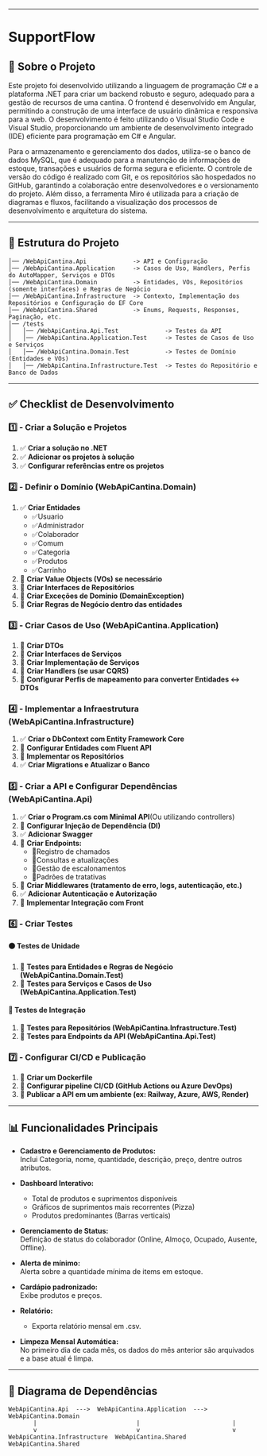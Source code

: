 ___
# SupportFlow


## 📄 Sobre o Projeto

Este projeto foi desenvolvido utilizando a linguagem de programação C# e a plataforma .NET para criar um backend robusto e seguro, adequado para a gestão de recursos de uma cantina. O frontend é desenvolvido em Angular, permitindo a construção de uma interface de usuário dinâmica e responsiva para a web. O desenvolvimento é feito utilizando o Visual Studio Code e Visual Studio, proporcionando um ambiente de desenvolvimento integrado (IDE) eficiente para programação em C# e Angular.

Para o armazenamento e gerenciamento dos dados, utiliza-se o banco de dados MySQL, que é adequado para a manutenção de informações de estoque, transações e usuários de forma segura e eficiente. O controle de versão do código é realizado com Git, e os repositórios são hospedados no GitHub, garantindo a colaboração entre desenvolvedores e o versionamento do projeto. Além disso, a ferramenta Miro é utilizada para a criação de diagramas e fluxos, facilitando a visualização dos processos de desenvolvimento e arquitetura do sistema.

___

## 📂 Estrutura do Projeto
```WebApiCantina.sln
│── /WebApiCantina.Api             -> API e Configuração
│── /WebApiCantina.Application     -> Casos de Uso, Handlers, Perfis do AutoMapper, Serviços e DTOs
│── /WebApiCantina.Domain          -> Entidades, VOs, Repositórios (somente interfaces) e Regras de Negócio
│── /WebApiCantina.Infrastructure  -> Contexto, Implementação dos Repositórios e Configuração do EF Core
│── /WebApiCantina.Shared          -> Enums, Requests, Responses, Paginação, etc.
│── /tests
│   │── /WebApiCantina.Api.Test             -> Testes da API
│   │── /WebApiCantina.Application.Test     -> Testes de Casos de Uso e Serviços
│   │── /WebApiCantina.Domain.Test          -> Testes de Domínio (Entidades e VOs)
│   │── /WebApiCantina.Infrastructure.Test  -> Testes do Repositório e Banco de Dados
```

---

## ✅ Checklist de Desenvolvimento

### 1️⃣ - Criar a Solução e Projetos
1. ✅ **Criar a solução no .NET**
2. ✅ **Adicionar os projetos à solução**
3. ✅ **Configurar referências entre os projetos**

### 2️⃣ - Definir o Domínio (WebApiCantina.Domain)
1. ✅ **Criar Entidades**  
   - ✅Usuario
   - ✅Administrador 
   - ✅Colaborador  
   - ✅Comum 
   - ✅Categoria  
   - ✅Produtos
   - ✅Carrinho
2. 🔲 **Criar Value Objects (VOs) se necessário**
3. 🔲 **Criar Interfaces de Repositórios**
4. 🔲 **Criar Exceções de Domínio (DomainException)**
5. 🔲 **Criar Regras de Negócio dentro das entidades**

### 3️⃣ - Criar Casos de Uso (WebApiCantina.Application)
1. 🔲 **Criar DTOs**  
2. 🔲 **Criar Interfaces de Serviços**
3. 🔲 **Criar Implementação de Serviços**
4. 🔲 **Criar Handlers (se usar CQRS)**
5. 🔲 **Configurar Perfis de mapeamento para converter Entidades <-> DTOs**

### 4️⃣ - Implementar a Infraestrutura (WebApiCantina.Infrastructure)
1. ✅ **Criar o DbContext com Entity Framework Core**
2. 🔲 **Configurar Entidades com Fluent API**
3. 🔲 **Implementar os Repositórios**
4. ✅ **Criar Migrations e Atualizar o Banco**

### 5️⃣ - Criar a API e Configurar Dependências (WebApiCantina.Api)
1. ✅ **Criar o Program.cs com Minimal API**(Ou utilizando controllers)
2. 🔲 **Configurar Injeção de Dependência (DI)**
3. ✅ **Adicionar Swagger**
4. 🔲 **Criar Endpoints:**  
   - 🔲Registro de chamados  
   - 🔲Consultas e atualizações  
   - 🔲Gestão de escalonamentos  
   - 🔲Padrões de tratativas  
5. 🔲 **Criar Middlewares (tratamento de erro, logs, autenticação, etc.)**
6. ✅ **Adicionar Autenticação e Autorização**
7. 🔲 **Implementar Integração com Front**

### 6️⃣ - Criar Testes
#### 🟠 Testes de Unidade
1. 🔲 **Testes para Entidades e Regras de Negócio (WebApiCantina.Domain.Test)**
2. 🔲 **Testes para Serviços e Casos de Uso (WebApiCantina.Application.Test)**

#### 🔵 Testes de Integração
1. 🔲 **Testes para Repositórios (WebApiCantina.Infrastructure.Test)**
2. 🔲 **Testes para Endpoints da API (WebApiCantina.Api.Test)**

### 7️⃣ - Configurar CI/CD e Publicação
1. 🔲 **Criar um Dockerfile**
2. 🔲 **Configurar pipeline CI/CD (GitHub Actions ou Azure DevOps)**
3. 🔲 **Publicar a API em um ambiente (ex: Railway, Azure, AWS, Render)**

___

## 📊 Funcionalidades Principais

- **Cadastro e Gerenciamento de Produtos:**  
  Inclui Categoria, nome, quantidade, descrição, preço, dentre outros atributos.

- **Dashboard Interativo:**  
  - Total de produtos e suprimentos disponíveis  
  - Gráficos de suprimentos mais recorrentes (Pizza)  
  - Produtos predominantes (Barras verticais)

- **Gerenciamento de Status:**  
  Definição de status do colaborador (Online, Almoço, Ocupado, Ausente, Offline).

- **Alerta de mínimo:**  
  Alerta sobre a quantidade mínima de items em estoque.

- **Cardápio padronizado:**  
  Exibe produtos e preços.

- **Relatório:**  
  - Exporta relatório mensal em .csv.

- **Limpeza Mensal Automática:**  
  No primeiro dia de cada mês, os dados do mês anterior são arquivados e a base atual é limpa.

___

## 📐 Diagrama de Dependências

```
WebApiCantina.Api  --->  WebApiCantina.Application  --->  WebApiCantina.Domain
       |                            |                          |
       v                            v                          v
WebApiCantina.Infrastructure  WebApiCantina.Shared     WebApiCantina.Shared
```

